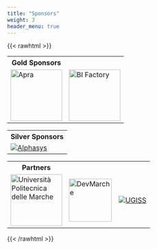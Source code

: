 ```yaml
---
title: "Sponsors"
weight: 3
header_menu: true
---
```


{{< rawhtml >}}
<br />
<table style="table table-striped table-bordered">
<tr>
    <th>Gold Sponsors</th>
</tr>
<tr>
    <td><a href="https://www.apra.it"><img src="images/logo_apra.png" alt="Apra" height="120"></a></td>
    <td><a href="https://www.bifactory.it"><img src="images/logo_bifactory.png" alt="BI Factory"  height="120"</a></td>
</tr>
</table>

<table style="table table-striped table-bordered">
<tr>
    <th>Silver Sponsors</th>
</tr>
<tr>
    <td><a href="https://www.alphasys.it"><img src="images/logo_alphasys.png" alt="Alphasys"></td>
</tr>
</table>

<table style="table table-striped table-bordered">
<tr>
    <th>Partners</th>
</tr>
<tr>
    <td><a href="https://www.univpm.it"><img src="images/logo_univpm.gif" alt="Università Politecnica delle Marche" height="120px" ></a></td>
    <td><a href="https://dev.marche.it"><img src="images/logo_devmarche.jpg" alt="DevMarche" height="100px"></a></td>
    <td><a href="https://www.ugiss.org"><img src="images/logo_ugiss.jpg" alt="UGISS"></a></td>
</tr>
</table>

{{< /rawhtml >}}
